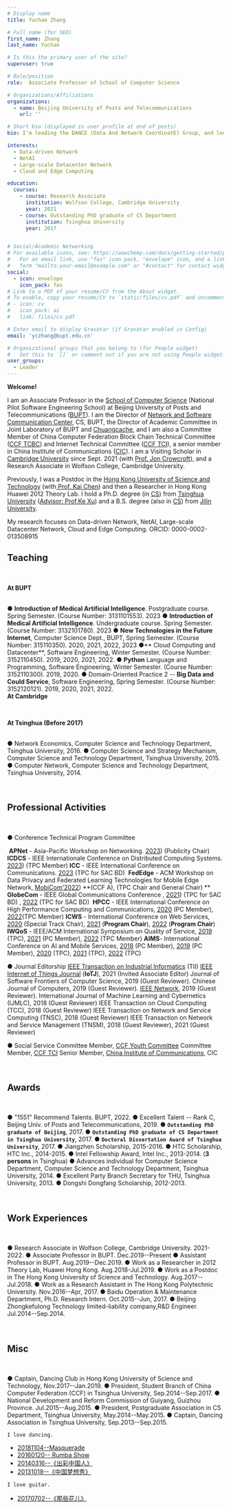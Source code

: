 ```yaml
---
# Display name
title: Yuchao Zhang

# Full name (for SEO)
first_name: Zhang
last_name: Yuchao

# Is this the primary user of the site?
superuser: true

# Role/position
role:  Associate Professor of School of Computer Science

# Organizations/Affiliations
organizations:
  - name: Beijing University of Posts and Telecommunications
    url: ''

# Short bio (displayed in user profile at end of posts)
bio: I'm leading the DANCE (Data And Network CoordinatE) Group, and looking for self-motivated students to work with me at BUPT. Please feel free to drop me an email with your CV after reading [this](./dance_group.pptx).

interests:
  - Data-driven Network
  - NetAI
  - Large-scale Datacenter Network
  - Cloud and Edge Computing

education:
  courses:
    - course: Research Associate
      institution: Wolfson College, Cambridge University
      year: 2021
    - course: Outstanding PhD graduate of CS Department
      institution: Tsinghua University
      year: 2017


# Social/Academic Networking
# For available icons, see: https://wowchemy.com/docs/getting-started/page-builder/#icons
#   For an email link, use "fas" icon pack, "envelope" icon, and a link in the
#   form "mailto:your-email@example.com" or "#contact" for contact widget.
social:
  - icon: envelope
    icon_pack: fas
# Link to a PDF of your resume/CV from the About widget.
# To enable, copy your resume/CV to `static/files/cv.pdf` and uncomment the lines below.
# - icon: cv
#   icon_pack: ai
#   link: files/cv.pdf

# Enter email to display Gravatar (if Gravatar enabled in Config)
email: 'yczhang@bupt.edu.cn'

# Organizational groups that you belong to (for People widget)
#   Set this to `[]` or comment out if you are not using People widget.
user_groups:
  - Leader
---
```


**Welcome!**

I am an Associate Professor in the [School of Computer Science](https://scs.bupt.edu.cn/) (National Pilot Software Engineering School) at Beijing University of Posts and Telecommunications ([BUPT](https://www.bupt.edu.cn/)). I am the Director of [Network and  Software Communication Center](https://scs.bupt.edu.cn/info/1315/2653.htm), CS, BUPT, the Director of Academic Committee in Joint Laboratory of BUPT and [Chuangcache](https://www.chuangcache.com/), and I am also a Committee Member of China Computer Federation Block Chain Technical Committee ([CCF TCBC](https://www.ccf.org.cn/Chapters/TC/TC_Listing/TCBC/))  and Internet Technical Committee ([CCF TCI](https://www.ccf.org.cn/Chapters/TC/TC_Listing/TCI/)), a senior member in China Institute of Communications ([CIC](https://www.china-cic.cn/)). I am a Visiting Scholar in [Cambridge University](https://www.cam.ac.uk/) since Sept. 2021 (with [Prof. Jon Crowcroft](https://www.cl.cam.ac.uk/~jac22/)), and a Research Associate in Wolfson College, Cambridge University.

Previously, I was a Postdoc in the [Hong Kong University of Science and Technology](https://hkust.edu.hk/) (with[ Prof. Kai Chen](https://cse.hkust.edu.hk/~kaichen/)) and then a Researcher in Hong Kong Huawei 2012 Theory Lab. I hold a Ph.D. degree (in [CS](https://www.cs.tsinghua.edu.cn/)) from [Tsinghua University](https://www.tsinghua.edu.cn/) ([Advisor: Prof.Ke Xu](http://www.thucsnet.org/xuke.html)) and a B.S. degree (also in [CS](http://ccst.jlu.edu.cn/)) from [Jilin University](https://www.jlu.edu.cn/). 

My research focuses on Data-driven Network, NetAI, Large-scale Datacenter Network, Cloud and Edge Computing. ORCID: 0000-0002-013508915


## Teaching
<br/>

**At BUPT**

<br/>● **Introduction of Medical Artificial Intelligence**. Postgraduate course. Spring Semester. (Course Number: 3131101553). 2023
● **Introduction of Medical Artificial Intelligence**. Undergraduate course. Spring Semester. (Course Number: 3132101780). 2023
● **New Technologies in the Future Internet**, Computer Science Dept., BUPT, Spring Semester. (Course Number: 315110350). 2020, 2021, 2022, 2023
●** Cloud Computing and Datacenter**, Software Engineering,  Winter Semester. (Course Number: 3152110450). 2019, 2020, 2021, 2022.
● **Python** Language and Programming, Software Engineering,  Winter Semester. (Course Number: 3152110300). 2019, 2020.
● Domain-Oriented Practice 2 -- **Big Data and Could Service**, Software Engineering, Spring Semester. (Course Number: 3152120121). 2019, 2020, 2021, 2022.
<br/>
**At Cambridge**

<br/>

**At Tsinghua (Before 2017)**

<br/>● Network Economics, Computer Science and Technology Department, Tsinghua University, 2016.
● Computer Science and Strategy Mechanism, Computer Science and Technology Department, Tsinghua University, 2015.
● Computer Network, Computer Science and Technology Department, Tsinghua University, 2014.

<br/>


## Professional Activities

<br/>

● Conference Technical Program Committee

​    **APNet** - Asia-Pacific Workshop on Networking. [2023]([https://conferences.sigcomm.org/events/apnet2023/index.html)) (Publicity Chair)
​    **ICDCS** -  IEEE Internationale Conference on Distributed Computing Systems. [2023](https://icdcs2023.icdcs.org/)) (TPC Member)
​    **ICC** -  IEEE International Conference on Communications. [2023](https://icc2023.ieee-icc.org/authors/call-symposium-papers) (TPC for SAC BD)
​    **FedEdge** - ACM Workshop on Data Privacy and Federated Learning Technologies for Mobile Edge Network, [MobiCom'2022](https://fededge2022.github.io/index.html)) **(CCF A), (TPC Chair and General Chair) **
​    **GlobeCom** - IEEE Global Communications Conference , [2021](https://globecom2021.ieee-globecom.org/)) (TPC for SAC BD) , [2022](https://globecom2021.ieee-globecom.org) (TPC for SAC BD)
​    **HPCC** - IEEE International Conference on High Performance Computing and Communications, [2020](http://cse.stfx.ca/~hpcc/2020/index.html) (PC Member), [2022](http://cse.stfx.ca/~hpcc/2022/index.html)(TPC Member)
​    **ICWS** - International Conference on Web Services, [2020](http://www.icws.org/2020/index.html) (Special Track Chair), [2021](http://www.icws.org/2021/index.html) (**Program Chair**), [2022](http://www.icws.org/2022/index.html) (**Program Chair**)
​    **IWQoS** - IEEE/ACM International Symposium on Quality of Service, [2019](https://iwqos2019.ieee-iwqos.org/) (TPC), [2021](https://iwqos2021.ieee-iwqos.org/) (PC Member), [2022](https://iwqos2022.ieee-iwqos.org/) (TPC Member) 
​    **AIMS**- International Conference on AI and Mobile Services, [2018](http://www.ai1000.org/2018/organization.html) (PC Member), [2019](http://www.ai1000.org/2019/organization.html) (PC Member), [2020](http://www.ai1000.org/2020/organization.html) (TPC), [2021](http://www.ai1000.org/2021/organization.html) (TPC), [2022](http://www.ai1000.org/2022/organization.html) (TPC)

● Journal Editorship
    [IEEE Transaction on Industrial Informatics](https://www.ieee-ies.org/pubs/transactions-on-industrial-informatics) (TII)
    [IEEE Internet of Things Journal](https://ieee-iotj.org/) (**IoTJ**), 2021 (Invited Associate Editor)
    Journal of Software
    Frontiers of Computer Science, 2019 (Guest Reviewer).
    Chinese Journal of Computers, 2019 (Guest Reviewer).
    [IEEE Network](https://www.comsoc.org/publications/magazines/ieee-network), 2019 (Guest Reviewer).
    International Journal of Machine Learning and Cybernetics (IJMLC), 2018 (Guest Reviewer)
    IEEE Transaction on Cloud Computing (TCC), 2018 (Guest Reviewer)
    IEEE Transaction on Network and Service Computing (TNSC), 2018 (Guest Reviewer)
    IEEE Transaction on Network and Service Management (TNSM), 2018 (Guest Reviewer), 2021 (Guest Reviewer)

● Social Service
    Committee Member, [CCF Youth Committee](https://www.ccf.org.cn/gzwyh/qngzwyh/)
    Committee Member, [CCF TCI](https://www.ccf.org.cn/tc/zwmd/hlw/)
    Senior Member, [China Institute of Communications](https://www.china-cic.cn/), CIC

<br/>

## Awards

<br/>

●  "1551" Recommend Talents. BUPT, 2022.
●  Excellent Talent -- Rank C, Beijing Univ. of Posts and Telecommunications, 2019.
● <b>`Outstanding PhD graduate of Beijing`</b>, 2017.
● <b>`Outstanding PhD graduate of CS Department in Tsinghua University`</b>, 2017.
● <b>`Doctoral Dissertation Award of Tsinghua University`</b>, 2017.
● Jiangzhen Scholarship, 2015-2016.
● HTC Scholarship, HTC Inc., 2014-2015.
● Intel Fellowship Award, Intel Inc., 2013-2014. (**3 persons** in Tsinghua)
● Advances individual for Computer Science Department, Computer Science and Technology Department, Tsinghua University, 2014.
● Excellent Party Branch Secretary for THU, Tsinghua University, 2013.
● Dongshi Dongfang Scholarship, 2012-2013.

<br/>

## Work Experiences

<br/>

● Research Associate in Wolfson College, Cambridge University. 2021-2022.
● Associate Professor in BUPT.  Dec.2019--Present
● Assistant Professor in BUPT. Aug.2019--Dec.2019.
● Work as a Researcher in 2012 Theory Lab, Huawei Hong Kong. Aug.2018-Jul.2019.
● Work as a Postdoc in The Hong Kong University of Science and Technology. Aug.2017--Jul.2018.
● Work as a Research Assistant in The Hong Kong Polytechnic University. Nov.2016--Apr, 2017.
● Baidu Operation & Maintenance Department, Ph.D. Research Intern. Oct.2015--Jun, 2017.
● Beijing Zhongkefulong Technology limited-liability company,R&D Engineer.  Jul.2014--Sep.2014.

<br/>

## Misc

<br/>

● Captain, Dancing Club in Hong Kong University of Science and Technology, Nov.2017--Jan.2019.
● President, Student Branch of China Computer Federation (CCF) in Tsinghua University, Sep.2014--Sep.2017.
● National Development and Reform Commission of Guiyang, Guizhou Province. Jul.2015--Aug.2015.
● President, Postgraduate Association in CS Department, Tsinghua University, May.2014--May.2015.
● Captain, Dancing Association in Tsinghua University, Sep.2013--Sep.2015.


`I love dancing. `
* [20181104--Masquerade](https://v.qq.com/x/page/v0760ft19d0.html)
* [20160120-- Rumba Show](http://v.youku.com/v_show/id_XMTg0ODcyMTEwMA==.html?spm=a2hzp.8244740.userfeed.5!2~5~5~5!3~5~A)
* [20140316--《出彩中国人》](http://www.iqiyi.com/w_19rqz2mht5.html)
* [20131018--《中国梦想秀》](http://v.ku6.com/show/FzFOLHQYJPskuEpWI7hDvg...html?from=my)

`I love guitar.`
* [20170702--《那些花儿》](https://v.qq.com/x/page/q0520xfbz1l.html)
